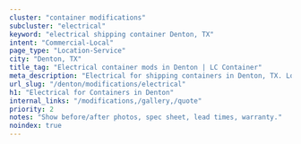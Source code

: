 ```yaml
---
cluster: "container modifications"
subcluster: "electrical"
keyword: "electrical shipping container Denton, TX"
intent: "Commercial-Local"
page_type: "Location-Service"
city: "Denton, TX"
title_tag: "Electrical container mods in Denton | LC Container"
meta_description: "Electrical for shipping containers in Denton, TX. Local fabrication & pro install. LC Container — Since 2003. Get a quote."
url_slug: "/denton/modifications/electrical"
h1: "Electrical for Containers in Denton"
internal_links: "/modifications,/gallery,/quote"
priority: 2
notes: "Show before/after photos, spec sheet, lead times, warranty."
noindex: true
---
```


<!-- TODO: Add unique city/inventory copy, images, and internal links here. -->
